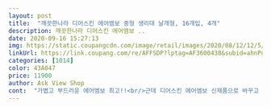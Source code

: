 ```yaml
---
layout: post 
title:  "깨끗한나라 디어스킨 에어엠보 중형 생리대 날개형, 16개입, 4개" 
description: 깨끗한나라 디어스킨 에어엠보 ..
date: 2020-09-16 15:27:13 
img: https://static.coupangcdn.com/image/retail/images/2020/08/12/12/5/2bae8382-1a27-43d7-b7a7-97dcbe600125.jpg 
linkUrl: https://link.coupang.com/re/AFFSDP?lptag=AF3600438&subid=ahnPublicAsk&pageKey=1959442150&itemId=3330220152&vendorItemId=71317061518&traceid=V0-113-ee7e212534c2e94e 
categories: [1014] 
color: 43A047 
price: 11900 
author: Ask View Shop 
cont:  "가볍고 부드러운 에어엠보 최고!!<br/>근데 디어스킨 에어엠보 신제품으로 바꾸고 난 뒤 확실히 가벼워진 느낌(?)이라서 ㅋㅋㅋ 진심 이건 사보고 써보신 분들은 어떤 느낌인지 아실거에요! 확실히 에어엠보가 엄청 가볍고 쾌적해요><<br/>독일 더마테스트 엑셀렌트 등급 통과했다고 하니 더 믿음이 가고요 앞으로 꾸준히 정착할 생리대를 찾았네유!! 써보고 대형도 곧 살 예정입니당 ㅎㅎ<br/>밤에 오버나이트용으로 써보게 대형도 나중에 질러야겠어요 택배 배송도 빨랐습니다.<br/> 역시 쿠팡 로켓배송까지 최고<br/>사실 디어스킨을 처음 뜯었을 때 생각보다 얇아서 많이 걱정했어요.<br/><br/>생리대 기존에 쓰던게 다 떨어지고 급히 필요해서 로켓배송으로 주문해써요<br/>우선 써보고 더 쟁이려고 중형 한팩 사봤어요! 친구 추천으로 믿고 사봤는데 요번에 할 때 써보니 생각보다 쾌적하고 착용감이 넘 좋네요.<br/> 워낙 그날엔 예민하고 짜증나게 되잖아요<br/>웬지 생리대가 얇으면 혹시라도 새지 않을까 불안하거든요.<br/>그런데 흡수력도 괜찮고 엠보싱 패드?? 촉감이 부드러워서 장시간 착용해도 찝찝한 느낌이 없어요, 제가 괜한 걱정했네요ㅋㅋㅋ길이도 적당하니 쏠림 현상도 없고 자주 쓰게 될 것 같아요!<br/>하루만에 배송와서 필요할 타이밍에 딱 잘 썻습니당! 이번에 신제품이라고 해서 후기 좋길래 한팩 사봤는데 y존 쓸림이나 예민해짐도 덜하고 만족해요! 주변에 친구나 동생에게 추천해줬어요 벌써 D<br/>" 
---
```

